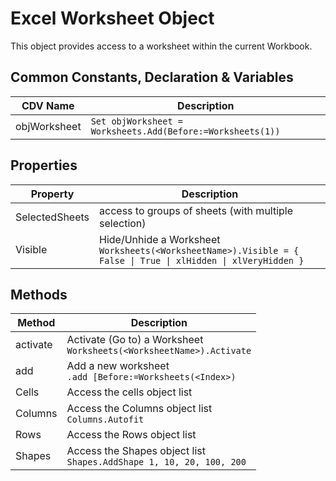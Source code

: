 # Excel Worksheet Object

This object provides access to a worksheet within the current Workbook. 

## Common Constants, Declaration & Variables
| CDV Name | Description |
| ---- | ---- | 
| objWorksheet | `Set objWorksheet = Worksheets.Add(Before:=Worksheets(1))` |

## Properties

| Property | Description |
| ---- | ---- | 
| SelectedSheets | access to groups of sheets (with multiple selection) |
| Visible | Hide/Unhide  a Worksheet <br> `Worksheets(<WorksheetName>).Visible = { False \| True \| xlHidden \| xlVeryHidden }` |

## Methods
| Method | Description |
| ---- | ---- | 
| activate | Activate (Go to) a Worksheet <br> `Worksheets(<WorksheetName>).Activate` |
| add | Add a new worksheet <br> `.add [Before:=Worksheets(<Index>)` |
| Cells | Access the cells object list |
| Columns | Access the Columns object list <br> `Columns.Autofit` |
| Rows | Access the Rows object list |
| Shapes | Access the Shapes object list <br> `Shapes.AddShape 1, 10, 20, 100, 200` |

